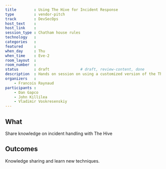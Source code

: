 ```yaml
---
title        : Using The Hive for Incident Response
type         : vendor-pitch
track        : DevSecOps
host_text    :
host_link    :
session_type : Chatham house rules
technology   :
categories   :
featured     :
when_day     : Thu
when_time    : Eve-2
room_layout  :
room_number  :
status       : draft              # draft, review-content, done
description  : Hands on session on using a customized version of the The Hive for Incident Response
organizers   :
    - Francois Raynaud
participants :
    - Dan Gapco
    - John Killilea
    - Vladimir Voskresenskiy
---
```


## What

Share knowledge on incident handling with The Hive

## Outcomes

Knowledge sharing and learn new techniques.





